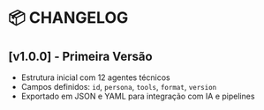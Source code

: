 # 📦 CHANGELOG

## [v1.0.0] - Primeira Versão

- Estrutura inicial com 12 agentes técnicos
- Campos definidos: `id`, `persona`, `tools`, `format`, `version`
- Exportado em JSON e YAML para integração com IA e pipelines
